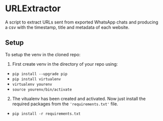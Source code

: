 # URLExtractor
A script to extract URLs sent from exported WhatsApp chats and producing a csv with the timestamp, title and metadata of each website.

## Setup

To setup the venv in the cloned repo:
1. First create venv in the directory of your repo using:
  - `pip install --upgrade pip`
  - `pip install virtualenv`
  - `virtualenv yourenv`
  - `source yourenv/bin/activate`

2. The vitualenv has been created and activated. Now just install the required packages from the `'requirements.txt'` file.
  - `pip install -r requirements.txt`
